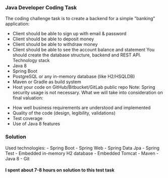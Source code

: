 
### Java Developer Coding Task

The coding challenge task is to create a backend for a simple "banking" application:
* Client should be able to sign up with email & password
* Client should be able to deposit money
* Client should be able to withdraw money
* Client should be able to see the account balance and statement
You should create the database structure, backend and REST API.
Technology stack
* Java 8
* Spring Boot
* PostgreSQL or any in-memory database (like H2/HSQLDB)
* Maven or Gradle as build system
* Host your code on GitHub/Bitbucket/GitLab public repo
Note: Spring security usage is not necessary.
What we will take into consideration on final valuation:
- How well business requirements are understood and implemented
- Quality of the code (design, legibility, validations)
- Test coverage
- Use of Java 8 features


### Solution

Used technologies:
	- Spring Boot
	- Spring Web
	- Spring Data Jpa
	- Spring Test
	- Embedded in-memory H2 database
	- Embedded Tomcat
	- Maven 
	- Java 8
	- Git

#### I spent about 7-8 hours on solution to this test task

